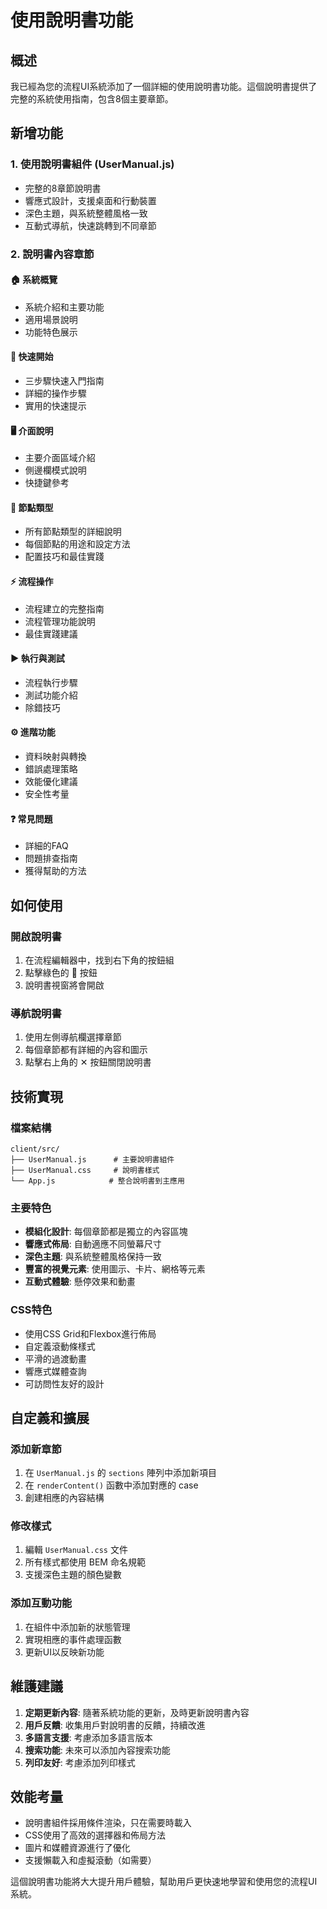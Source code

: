 # 使用說明書功能

## 概述

我已經為您的流程UI系統添加了一個詳細的使用說明書功能。這個說明書提供了完整的系統使用指南，包含8個主要章節。

## 新增功能

### 1. 使用說明書組件 (UserManual.js)
- 完整的8章節說明書
- 響應式設計，支援桌面和行動裝置
- 深色主題，與系統整體風格一致
- 互動式導航，快速跳轉到不同章節

### 2. 說明書內容章節

#### 🏠 系統概覽
- 系統介紹和主要功能
- 適用場景說明
- 功能特色展示

#### 🚀 快速開始
- 三步驟快速入門指南
- 詳細的操作步驟
- 實用的快速提示

#### 🖥️ 介面說明
- 主要介面區域介紹
- 側邊欄模式說明
- 快捷鍵參考

#### 🔧 節點類型
- 所有節點類型的詳細說明
- 每個節點的用途和設定方法
- 配置技巧和最佳實踐

#### ⚡ 流程操作
- 流程建立的完整指南
- 流程管理功能說明
- 最佳實踐建議

#### ▶️ 執行與測試
- 流程執行步驟
- 測試功能介紹
- 除錯技巧

#### ⚙️ 進階功能
- 資料映射與轉換
- 錯誤處理策略
- 效能優化建議
- 安全性考量

#### ❓ 常見問題
- 詳細的FAQ
- 問題排查指南
- 獲得幫助的方法

## 如何使用

### 開啟說明書
1. 在流程編輯器中，找到右下角的按鈕組
2. 點擊綠色的 📖 按鈕
3. 說明書視窗將會開啟

### 導航說明書
1. 使用左側導航欄選擇章節
2. 每個章節都有詳細的內容和圖示
3. 點擊右上角的 ✕ 按鈕關閉說明書

## 技術實現

### 檔案結構
```
client/src/
├── UserManual.js      # 主要說明書組件
├── UserManual.css     # 說明書樣式
└── App.js            # 整合說明書到主應用
```

### 主要特色
- **模組化設計**: 每個章節都是獨立的內容區塊
- **響應式佈局**: 自動適應不同螢幕尺寸
- **深色主題**: 與系統整體風格保持一致
- **豐富的視覺元素**: 使用圖示、卡片、網格等元素
- **互動式體驗**: 懸停效果和動畫

### CSS特色
- 使用CSS Grid和Flexbox進行佈局
- 自定義滾動條樣式
- 平滑的過渡動畫
- 響應式媒體查詢
- 可訪問性友好的設計

## 自定義和擴展

### 添加新章節
1. 在 `UserManual.js` 的 `sections` 陣列中添加新項目
2. 在 `renderContent()` 函數中添加對應的 case
3. 創建相應的內容結構

### 修改樣式
1. 編輯 `UserManual.css` 文件
2. 所有樣式都使用 BEM 命名規範
3. 支援深色主題的顏色變數

### 添加互動功能
1. 在組件中添加新的狀態管理
2. 實現相應的事件處理函數
3. 更新UI以反映新功能

## 維護建議

1. **定期更新內容**: 隨著系統功能的更新，及時更新說明書內容
2. **用戶反饋**: 收集用戶對說明書的反饋，持續改進
3. **多語言支援**: 考慮添加多語言版本
4. **搜索功能**: 未來可以添加內容搜索功能
5. **列印友好**: 考慮添加列印樣式

## 效能考量

- 說明書組件採用條件渲染，只在需要時載入
- CSS使用了高效的選擇器和佈局方法
- 圖片和媒體資源進行了優化
- 支援懶載入和虛擬滾動（如需要）

這個說明書功能將大大提升用戶體驗，幫助用戶更快速地學習和使用您的流程UI系統。